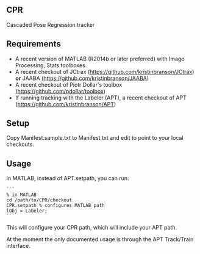 ## CPR

Cascaded Pose Regression tracker

## Requirements

* A recent version of MATLAB (R2014b or later preferred) with Image Processing, Stats toolboxes
* A recent checkout of JCtrax (https://github.com/kristinbranson/JCtrax) **or** JAABA (https://github.com/kristinbranson/JAABA)
* A recent checkout of Piotr Dollar's toolbox (https://github.com/pdollar/toolbox)
* If running tracking with the Labeler (APT), a recent checkout of APT (https://github.com/kristinbranson/APT)

## Setup

Copy Manifest.sample.txt to Manifest.txt and edit to point to your local checkouts. 

## Usage

In MATLAB, instead of APT.setpath, you can run:

    ```
    % in MATLAB
    cd /path/to/CPR/checkout
    CPR.setpath % configures MATLAB path
    lObj = Labeler;
    ```

This will configure your CPR path, which will include your APT path.

At the moment the only documented usage is through the APT Track/Train interface.